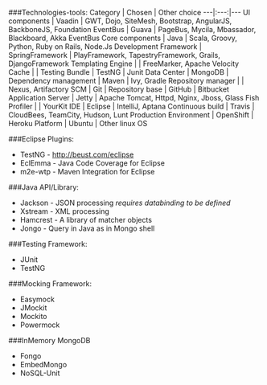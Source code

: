 ###Technologies-tools:
Category | Chosen | Other choice
---|:---:|---
UI components | Vaadin | GWT, Dojo, SiteMesh, Bootstrap, AngularJS, BackboneJS, Foundation
EventBus | Guava | PageBus, Mycila, Mbassador, Blackboard, Akka EventBus
Core components | Java | Scala, Groovy, Python, Ruby on Rails, Node.Js
Development Framework | SpringFramework | PlayFramework, TapestryFramework, Grails, DjangoFramework
Templating Engine | | FreeMarker, Apache Velocity
Cache | | 
Testing Bundle | TestNG | Junit 
Data Center | MongoDB | 
Dependency management | Maven | Ivy, Gradle
Repository manager | | Nexus, Artifactory
SCM | Git |
Repository base | GitHub | Bitbucket 
Application Server | Jetty | Apache Tomcat, Httpd, Nginx, Jboss, Glass Fish
Profiler | | YourKit
IDE | Eclipse | IntelliJ, Aptana
Continuous build | Travis | CloudBees, TeamCity, Hudson, Lunt
Production Environment | OpenShift | Heroku
Platform | Ubuntu | Other linux OS

###Eclipse Plugins:
* TestNG - http://beust.com/eclipse
* EclEmma - Java Code Coverage for Eclipse
* m2e-wtp - Maven Integration for Eclipse

###Java API/Library:
* Jackson - JSON processing	_requires databinding to be defined_
* Xstream - XML processing
* Hamcrest - A library of matcher objects
* Jongo - Query in Java as in Mongo shell

###Testing Framework:
* JUnit
* TestNG

###Mocking Framework:
* Easymock
* JMockit
* Mockito
* Powermock

###InMemory MongoDB
* Fongo
* EmbedMongo
* NoSQL-Unit

